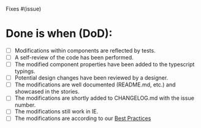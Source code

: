 Fixes #(issue)

# Done is when (DoD):
- [ ] Modifications within components are reflected by tests.
- [ ] A self-review of the code has been performed.
- [ ] The modified component properties have been added to the typescript typings.
- [ ] Potential design changes have been reviewed by a designer.
- [ ] The modifications are well documented (README.md, etc.) and showcased in the stories.
- [ ] The modifications are shortly added to CHANGELOG.md with the issue number.
- [ ] The modifications still work in IE.
- [ ] The modifications are according to our [Best Practices](https://github.com/axa-ch/patterns-library/blob/develop/CONTRIBUTION.md#best-practices)
